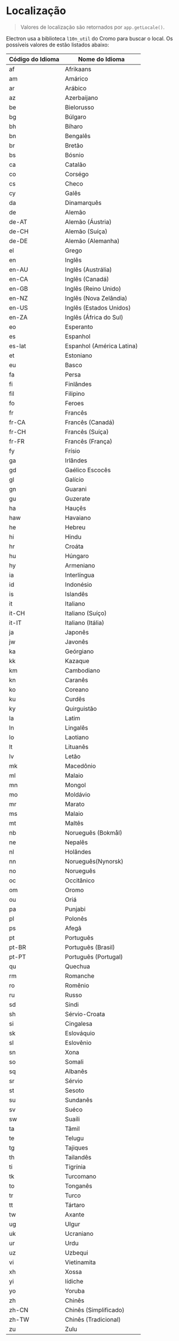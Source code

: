 # Localização

> Valores de localização são retornados por `app.getLocale()`.

Electron usa a biblioteca `l10n_util` do Cromo para buscar o local. Os possíveis valores de estão listados abaixo:

| Código do Idioma | Nome do Idioma            |
| ---------------- | ------------------------- |
| af               | Afrikaans                 |
| am               | Amárico                   |
| ar               | Arábico                   |
| az               | Azerbaijano               |
| be               | Bielorusso                |
| bg               | Búlgaro                   |
| bh               | Bíharo                    |
| bn               | Bengalês                  |
| br               | Bretão                    |
| bs               | Bósnio                    |
| ca               | Catalão                   |
| co               | Corségo                   |
| cs               | Checo                     |
| cy               | Galês                     |
| da               | Dinamarquês               |
| de               | Alemão                    |
| de-AT            | Alemão (Áustria)          |
| de-CH            | Alemão (Suíça)            |
| de-DE            | Alemão (Alemanha)         |
| el               | Grego                     |
| en               | Inglês                    |
| en-AU            | Inglês (Austrália)        |
| en-CA            | Inglês (Canadá)           |
| en-GB            | Inglês (Reino Unido)      |
| en-NZ            | Inglês (Nova Zelândia)    |
| en-US            | Inglês (Estados Unidos)   |
| en-ZA            | Inglês (África do Sul)    |
| eo               | Esperanto                 |
| es               | Espanhol                  |
| es-lat           | Espanhol (América Latina) |
| et               | Estoniano                 |
| eu               | Basco                     |
| fa               | Persa                     |
| fi               | Finlândes                 |
| fil              | Filipino                  |
| fo               | Feroes                    |
| fr               | Francês                   |
| fr-CA            | Francês (Canadá)          |
| fr-CH            | Francês (Suíça)           |
| fr-FR            | Francês (França)          |
| fy               | Frísio                    |
| ga               | Irlândes                  |
| gd               | Gaélico Escocês           |
| gl               | Galício                   |
| gn               | Guarani                   |
| gu               | Guzerate                  |
| ha               | Hauçês                    |
| haw              | Havaiano                  |
| he               | Hebreu                    |
| hi               | Hindu                     |
| hr               | Croáta                    |
| hu               | Húngaro                   |
| hy               | Armeniano                 |
| ia               | Interlíngua               |
| id               | Indonésio                 |
| is               | Islandês                  |
| it               | Italiano                  |
| it-CH            | Italiano (Suíço)          |
| it-IT            | Italiano (Itália)         |
| ja               | Japonês                   |
| jw               | Javonês                   |
| ka               | Geórgiano                 |
| kk               | Kazaque                   |
| km               | Cambodiano                |
| kn               | Caranês                   |
| ko               | Coreano                   |
| ku               | Curdês                    |
| ky               | Quirguistão               |
| la               | Latim                     |
| ln               | Lingalês                  |
| lo               | Laotiano                  |
| lt               | Lituanês                  |
| lv               | Letão                     |
| mk               | Macedônio                 |
| ml               | Malaio                    |
| mn               | Mongol                    |
| mo               | Moldávio                  |
| mr               | Marato                    |
| ms               | Malaio                    |
| mt               | Maltês                    |
| nb               | Norueguês (Bokmål)        |
| ne               | Nepalês                   |
| nl               | Holândes                  |
| nn               | Norueguês(Nynorsk)        |
| no               | Norueguês                 |
| oc               | Occitânico                |
| om               | Oromo                     |
| ou               | Oriá                      |
| pa               | Punjabi                   |
| pl               | Polonês                   |
| ps               | Afegã                     |
| pt               | Português                 |
| pt-BR            | Português (Brasil)        |
| pt-PT            | Português (Portugal)      |
| qu               | Quechua                   |
| rm               | Romanche                  |
| ro               | Romênio                   |
| ru               | Russo                     |
| sd               | Sindi                     |
| sh               | Sérvio-Croata             |
| si               | Cingalesa                 |
| sk               | Eslováquio                |
| sl               | Eslovênio                 |
| sn               | Xona                      |
| so               | Somali                    |
| sq               | Albanês                   |
| sr               | Sérvio                    |
| st               | Sesoto                    |
| su               | Sundanês                  |
| sv               | Suéco                     |
| sw               | Suaíli                    |
| ta               | Tâmil                     |
| te               | Telugu                    |
| tg               | Tajiques                  |
| th               | Tailandês                 |
| ti               | Tigrínia                  |
| tk               | Turcomano                 |
| to               | Tonganês                  |
| tr               | Turco                     |
| tt               | Tártaro                   |
| tw               | Axante                    |
| ug               | Ulgur                     |
| uk               | Ucraniano                 |
| ur               | Urdu                      |
| uz               | Uzbequi                   |
| vi               | Vietinamita               |
| xh               | Xossa                     |
| yi               | Iídiche                   |
| yo               | Yoruba                    |
| zh               | Chinês                    |
| zh-CN            | Chinês (Simplificado)     |
| zh-TW            | Chinês (Tradicional)      |
| zu               | Zulu                      |
